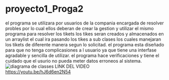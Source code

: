 # proyecto1_Proga2
el programa se utilizara por usuarios de la compania encargada de resolver probles por lo cual ellos deberan de crear la gestion y  utilizar el mismo programa para resolver los tikets
los tikes seran creados y almacenados en un arraylist el cual ira pasando los tikes a sub clases los cuales manejaran los tikets de diferente manera segun lo solicitad.
el programa esta diseñado para que no tenga complicasiones a l usuario ya que tiene una interfase agradable y sencilla de utilizar.
el programa hace verificaciones y tiene el cuidado que el usurio no pueda meter datos erroneos al sistema.
![diagrama de classes](https://user-images.githubusercontent.com/109645043/186999643-636c3c00-5d1b-49de-92e0-9fa5632ff104.png)
 LINK DEL VIDEO  
 https://youtu.be/hJ6d6en2N54
 

